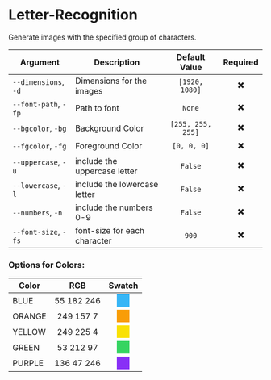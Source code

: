 # Letter-Recognition

Generate images with the specified group of characters.

| Argument | Description | Default Value | Required |
| -------- | ----------- | :-----------: | :------: |
| `--dimensions`, `-d` | Dimensions for the images | `[1920, 1080]` | ✖️ |
| `--font-path`, `-fp` | Path to font | `None` | ✖️ |
| `--bgcolor`, `-bg` | Background Color | `[255, 255, 255]` | ✖️ |
| `--fgcolor`, `-fg` | Foreground Color | `[0, 0, 0]` | ✖️ |
| `--uppercase`, `-u` | include the uppercase letter | `False` | ✖️ |
| `--lowercase`, `-l` | include the lowercase letter | `False` | ✖️ |
| `--numbers`, `-n` | include the numbers 0-9 | `False` | ✖️ |
| `--font-size`, `-fs` | font-size for each character | `900` | ✖️ |

### Options for Colors:

| Color | RGB | Swatch   |
| ----- | :-: | :------: |
| BLUE  |55 182 246 | <div style="width: 25px; height: 25px; background-color: rgb(55,182,246); margin:auto"></div> |
| ORANGE | 249 157 7 | <div style="width: 25px; height: 25px; background-color: rgb(249, 157, 7); margin:auto"></div> |
| YELLOW | 249 225 4 | <div style="width: 25px; height: 25px; background-color: rgb(249, 225, 4); margin:auto"></div> |
| GREEN | 53 212 97 | <div style="width: 25px; height: 25px; background-color: rgb(53, 212, 97); margin:auto"></div> |
| PURPLE | 136 47 246 | <div style="width: 25px; height: 25px; background-color: rgb(136, 47, 246); margin:auto"></div> |